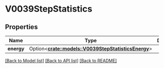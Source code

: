# V0039StepStatistics

## Properties

Name | Type | Description | Notes
------------ | ------------- | ------------- | -------------
**energy** | Option<[**crate::models::V0039StepStatisticsEnergy**](v0_0_39_step_statistics_energy.md)> |  | [optional]

[[Back to Model list]](../README.md#documentation-for-models) [[Back to API list]](../README.md#documentation-for-api-endpoints) [[Back to README]](../README.md)


